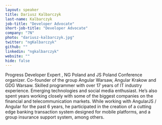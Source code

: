 ```yaml
---
layout: speaker
title: Dariusz Kalbarczyk
last-name: Kalbarczyk
job-title: "Developer Advocate"
short-job-title: "Developer Advocate"
company: "7N"
photo: "dariusz-kalbarczyk.jpg"
twitter: "ngKalbarczyk"
github: ""
linkedin: "ngkalbarczyk"
website: ""
hide: false
---
```


Progress Developer Expert , NG Poland and JS Poland Conference organizer. Co-founder of the group Angular Warsaw, Angular Krakow and GDG Warsaw. Skilled programmer with over 17 years of IT industry experience. Emerging technologies and social media enthusiast. He’s also spent years working closely with some of the biggest companies on the financial and telecommunication markets. While working with AngularJS / Angular for the past 6 years, he participated in the creation of a cutting edge banking transaction system designed for mobile platforms, and a group insurance support system, among others. 